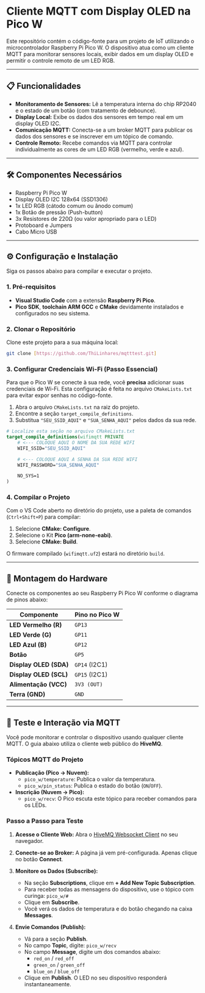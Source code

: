 # Cliente MQTT com Display OLED na Pico W

Este repositório contém o código-fonte para um projeto de IoT utilizando o microcontrolador Raspberry Pi Pico W. O dispositivo atua como um cliente MQTT para monitorar sensores locais, exibir dados em um display OLED e permitir o controle remoto de um LED RGB.


---

## 📋 Funcionalidades

* **Monitoramento de Sensores:** Lê a temperatura interna do chip RP2040 e o estado de um botão (com tratamento de debounce).
* **Display Local:** Exibe os dados dos sensores em tempo real em um display OLED I2C.
* **Comunicação MQTT:** Conecta-se a um broker MQTT para publicar os dados dos sensores e se inscrever em um tópico de comando.
* **Controle Remoto:** Recebe comandos via MQTT para controlar individualmente as cores de um LED RGB (vermelho, verde e azul).

---

## 🛠️ Componentes Necessários

* Raspberry Pi Pico W
* Display OLED I2C 128x64 (SSD1306)
* 1x LED RGB (cátodo comum ou ânodo comum)
* 1x Botão de pressão (Push-button)
* 3x Resistores de 220Ω (ou valor apropriado para o LED)
* Protoboard e Jumpers
* Cabo Micro USB

---

## ⚙️ Configuração e Instalação

Siga os passos abaixo para compilar e executar o projeto.

### 1. Pré-requisitos

* **Visual Studio Code** com a extensão **Raspberry Pi Pico**.
* **Pico SDK**, **toolchain ARM GCC** e **CMake** devidamente instalados e configurados no seu sistema.

### 2. Clonar o Repositório

Clone este projeto para a sua máquina local:

```bash
git clone [https://github.com/ThiLinhares/mqtttest.git]

```

### 3. Configurar Credenciais Wi-Fi (Passo Essencial)

Para que o Pico W se conecte à sua rede, você **precisa** adicionar suas credenciais de Wi-Fi. Esta configuração é feita no arquivo `CMakeLists.txt` para evitar expor senhas no código-fonte.

1.  Abra o arquivo `CMakeLists.txt` na raiz do projeto.
2.  Encontre a seção `target_compile_definitions`.
3.  Substitua `"SEU_SSID_AQUI"` e `"SUA_SENHA_AQUI"` pelos dados da sua rede.

```cmake
# Localize esta seção no arquivo CMakeLists.txt
target_compile_definitions(wifimqtt PRIVATE
    # <--- COLOQUE AQUI O NOME DA SUA REDE WIFI
    WIFI_SSID="SEU_SSID_AQUI"

    # <--- COLOQUE AQUI A SENHA DA SUA REDE WIFI
    WIFI_PASSWORD="SUA_SENHA_AQUI"

    NO_SYS=1
)
```

### 4. Compilar o Projeto

Com o VS Code aberto no diretório do projeto, use a paleta de comandos (`Ctrl+Shift+P`) para compilar:

1.  Selecione **CMake: Configure**.
2.  Selecione o Kit **Pico (arm-none-eabi)**.
3.  Selecione **CMake: Build**.

O firmware compilado (`wifimqtt.uf2`) estará no diretório `build`.

---

## 🔌 Montagem do Hardware

Conecte os componentes ao seu Raspberry Pi Pico W conforme o diagrama de pinos abaixo:

| Componente             | Pino no Pico W |
| ---------------------- | -------------- |
| **LED Vermelho (R)** | `GP13`         |
| **LED Verde (G)** | `GP11`         |
| **LED Azul (B)** | `GP12`         |
| **Botão** | `GP5`          |
| **Display OLED (SDA)** | `GP14` (I2C1)  |
| **Display OLED (SCL)** | `GP15` (I2C1)  |
| **Alimentação (VCC)** | `3V3 (OUT)`    |
| **Terra (GND)** | `GND`          |

---

## 🚀 Teste e Interação via MQTT

Você pode monitorar e controlar o dispositivo usando qualquer cliente MQTT. O guia abaixo utiliza o cliente web público do **HiveMQ**.

### Tópicos MQTT do Projeto

* **Publicação (Pico → Nuvem):**
    * `pico_w/temperature`: Publica o valor da temperatura.
    * `pico_w/pin_status`: Publica o estado do botão (`ON`/`OFF`).
* **Inscrição (Nuvem → Pico):**
    * `pico_w/recv`: O Pico escuta este tópico para receber comandos para os LEDs.

### Passo a Passo para Teste

1.  **Acesse o Cliente Web:**
    Abra o [HiveMQ Websocket Client](https://www.hivemq.com/demos/websocket-client/) no seu navegador.

2.  **Conecte-se ao Broker:**
    A página já vem pré-configurada. Apenas clique no botão **Connect**.

3.  **Monitore os Dados (Subscribe):**
    * Na seção **Subscriptions**, clique em **+ Add New Topic Subscription**.
    * Para receber todas as mensagens do dispositivo, use o tópico com curinga: `pico_w/#`
    * Clique em **Subscribe**.
    * Você verá os dados de temperatura e do botão chegando na caixa **Messages**.

4.  **Envie Comandos (Publish):**
    * Vá para a seção **Publish**.
    * No campo **Topic**, digite: `pico_w/recv`
    * No campo **Message**, digite um dos comandos abaixo:
        * `red_on` / `red_off`
        * `green_on` / `green_off`
        * `blue_on` / `blue_off`
    * Clique em **Publish**. O LED no seu dispositivo responderá instantaneamente.
